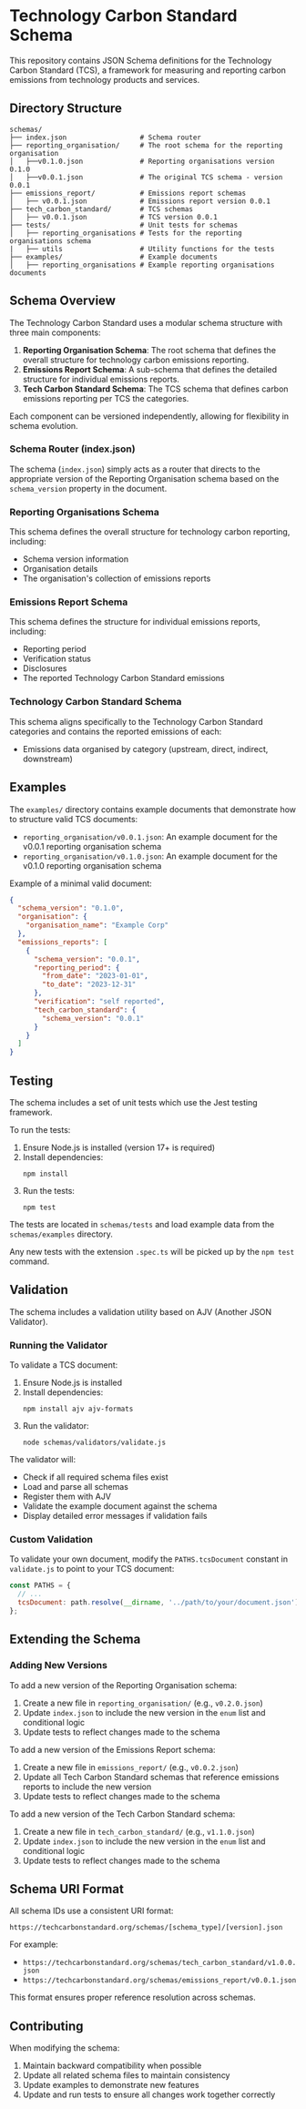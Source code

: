# Technology Carbon Standard Schema

This repository contains JSON Schema definitions for the Technology Carbon Standard (TCS), a framework for measuring and reporting carbon emissions from technology products and services.

## Directory Structure

```
schemas/
├── index.json                  # Schema router
├── reporting_organisation/     # The root schema for the reporting organisation
│   ├──v0.1.0.json              # Reporting organisations version 0.1.0
│   ├──v0.0.1.json              # The original TCS schema - version 0.0.1
├── emissions_report/           # Emissions report schemas
│   ├── v0.0.1.json             # Emissions report version 0.0.1
├── tech_carbon_standard/       # TCS schemas
│   ├── v0.0.1.json             # TCS version 0.0.1
├── tests/                      # Unit tests for schemas
│   ├── reporting_organisations # Tests for the reporting organisations schema
|   ├── utils                   # Utility functions for the tests
├── examples/                   # Example documents
│   ├── reporting_organisations # Example reporting organisations documents
```

## Schema Overview

The Technology Carbon Standard uses a modular schema structure with three main components:

1. **Reporting Organisation Schema**: The root schema that defines the overall structure for technology carbon emissions reporting.
2. **Emissions Report Schema**: A sub-schema that defines the detailed structure for individual emissions reports.
3. **Tech Carbon Standard Schema**: The TCS schema that defines carbon emissions reporting per TCS the categories.

Each component can be versioned independently, allowing for flexibility in schema evolution.

### Schema Router (index.json)

The schema (`index.json`) simply acts as a router that directs to the appropriate version of the Reporting Organisation schema based on the `schema_version` property in the document.

### Reporting Organisations Schema

This schema defines the overall structure for technology carbon reporting, including:

- Schema version information
- Organisation details
- The organisation's collection of emissions reports

### Emissions Report Schema

This schema defines the structure for individual emissions reports, including:

- Reporting period
- Verification status
- Disclosures
- The reported Technology Carbon Standard emissions

### Technology Carbon Standard Schema

This schema aligns specifically to the Technology Carbon Standard categories and contains the reported emissions of each:

- Emissions data organised by category (upstream, direct, indirect, downstream)


## Examples

The `examples/` directory contains example documents that demonstrate how to structure valid TCS documents:

- `reporting_organisation/v0.0.1.json`: An example document for the v0.0.1 reporting organisation schema
- `reporting_organisation/v0.1.0.json`: An example document for the v0.1.0 reporting organisation schema

Example of a minimal valid document:

```json
{
  "schema_version": "0.1.0",
  "organisation": {
    "organisation_name": "Example Corp"
  },
  "emissions_reports": [
    {
      "schema_version": "0.0.1",
      "reporting_period": {
        "from_date": "2023-01-01",
        "to_date": "2023-12-31"
      },
      "verification": "self reported",
      "tech_carbon_standard": {
        "schema_version": "0.0.1"
      }
    }
  ]
}
```

## Testing

The schema includes a set of unit tests which use the Jest testing framework.

To run the tests:

1. Ensure Node.js is installed (version 17+ is required)
2. Install dependencies:
   ```
   npm install
   ```
3. Run the tests:
   ```
   npm test
   ```

The tests are located in `schemas/tests` and load example data from the `schemas/examples` directory.

Any new tests with the extension `.spec.ts` will be picked up by the `npm test` command.

## Validation

The schema includes a validation utility based on AJV (Another JSON Validator).

### Running the Validator

To validate a TCS document:

1. Ensure Node.js is installed
2. Install dependencies:
   ```
   npm install ajv ajv-formats
   ```
3. Run the validator:
   ```
   node schemas/validators/validate.js
   ```

The validator will:
- Check if all required schema files exist
- Load and parse all schemas
- Register them with AJV
- Validate the example document against the schema
- Display detailed error messages if validation fails

### Custom Validation

To validate your own document, modify the `PATHS.tcsDocument` constant in `validate.js` to point to your TCS document:

```javascript
const PATHS = {
  // ...
  tcsDocument: path.resolve(__dirname, '../path/to/your/document.json')
};
```

## Extending the Schema

### Adding New Versions

To add a new version of the Reporting Organisation schema:

1. Create a new file in `reporting_organisation/` (e.g., `v0.2.0.json`)
2. Update `index.json` to include the new version in the `enum` list and conditional logic
3. Update tests to reflect changes made to the schema

To add a new version of the Emissions Report schema:

1. Create a new file in `emissions_report/` (e.g., `v0.0.2.json`)
2. Update all Tech Carbon Standard schemas that reference emissions reports to include the new version
3. Update tests to reflect changes made to the schema

To add a new version of the Tech Carbon Standard schema:

1. Create a new file in `tech_carbon_standard/` (e.g., `v1.1.0.json`)
2. Update `index.json` to include the new version in the `enum` list and conditional logic
3. Update tests to reflect changes made to the schema

## Schema URI Format

All schema IDs use a consistent URI format:

```
https://techcarbonstandard.org/schemas/[schema_type]/[version].json
```

For example:
- `https://techcarbonstandard.org/schemas/tech_carbon_standard/v1.0.0.json`
- `https://techcarbonstandard.org/schemas/emissions_report/v0.0.1.json`

This format ensures proper reference resolution across schemas.

## Contributing

When modifying the schema:

1. Maintain backward compatibility when possible
2. Update all related schema files to maintain consistency
3. Update examples to demonstrate new features
4. Update and run tests to ensure all changes work together correctly
